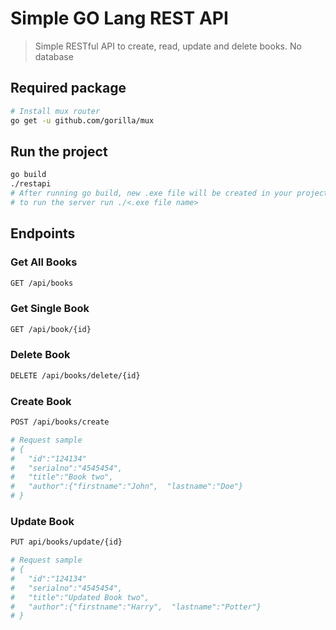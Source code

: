 # Simple GO Lang REST API

> Simple RESTful API to create, read, update and delete books. No database

## Required package

```bash
# Install mux router
go get -u github.com/gorilla/mux
```

## Run the project

```bash
go build
./restapi
# After running go build, new .exe file will be created in your project directory
# to run the server run ./<.exe file name>
```

## Endpoints

### Get All Books

```bash
GET /api/books
```

### Get Single Book

```bash
GET /api/book/{id}
```

### Delete Book

```bash
DELETE /api/books/delete/{id}
```

### Create Book

```bash
POST /api/books/create

# Request sample
# {
#   "id":"124134"
#   "serialno":"4545454",
#   "title":"Book two",
#   "author":{"firstname":"John",  "lastname":"Doe"}
# }
```

### Update Book

```bash
PUT api/books/update/{id}

# Request sample
# {
#   "id":"124134"
#   "serialno":"4545454",
#   "title":"Updated Book two",
#   "author":{"firstname":"Harry",  "lastname":"Potter"}
# }

```
